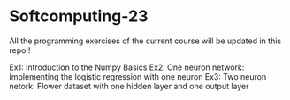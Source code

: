 # Softcomputing-23
All the programming exercises of the current course will be updated in this repo!!

Ex1: Introduction to the Numpy Basics
Ex2: One neuron network: Implementing the logistic regression with one neuron
Ex3: Two neuron netork: Flower dataset with one hidden layer and one output layer
